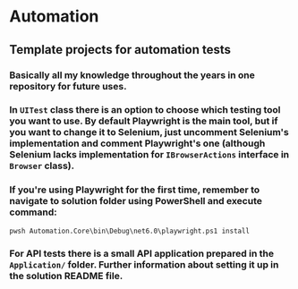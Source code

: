# Automation

## Template projects for automation tests

### Basically all my knowledge throughout the years in one repository for future uses.

### In `UITest` class there is an option to choose which testing tool you want to use. By default Playwright is the main tool, but if you want to change it to Selenium, just uncomment Selenium's implementation and comment Playwright's one (although Selenium lacks implementation for `IBrowserActions` interface in `Browser` class).

### If you're using Playwright for the first time, remember to navigate to solution folder using PowerShell and execute command:

`pwsh Automation.Core\bin\Debug\net6.0\playwright.ps1 install`

### For API tests there is a small API application prepared in the `Application/` folder. Further information about setting it up in the solution README file.